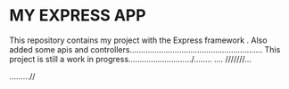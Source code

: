 MY EXPRESS APP
====
This repository contains my project with the Express framework .
Also  added some apis and controllers...........................................................
This project is still a work in progress............................/........
....
///////...

.........//
